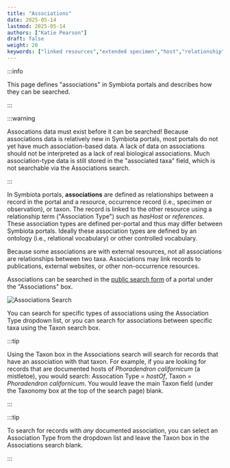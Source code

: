 ```yaml
---
title: "Associations"
date: 2025-05-14
lastmod: 2025-05-14
authors: ["Katie Pearson"]
draft: false
weight: 20
keywords: ["linked resources","extended specimen","host","relationship"]
---
```


:::info

This page defines "associations" in Symbiota portals and describes how they can be searched.

:::

:::warning

Assocations data must exist before it can be searched! Because associations data is relatively new in Symbiota portals, most portals do not yet have much association-based data. A lack of data on associations should not be interpreted as a lack of real biological associations. Much association-type data is still stored in the "associated taxa" field, which is not searchable via the Associations search.

:::

In Symbiota portals, **associations** are defined as relationships between a record in the portal and a resource, occurrence record (i.e., specimen or observation), or taxon. The record is linked to the other resource using a relationship term ("Association Type") such as _hasHost_ or _references_. These association types are defined per-portal and thus may differ between Symbiota portals. Ideally these association types are defined by an ontology (i.e., relational vocabulary) or other controlled vocabulary.

Because some associations are with external resources, not all associations are relationships between two taxa. Associations may link records to publications, external websites, or other non-occurrence resources.

Associations can be searched in the [public search form](/docs/User_Guide/searching_records) of a portal under the "Associations" box.

![Associations Search](/img/associationssearch.png)

You can search for specific types of associations using the Association Type dropdown list, or you can search for associations between specific taxa using the Taxon search box.

:::tip

Using the Taxon box in the Associations search will search for records that have an association with that taxon. For example, if you are looking for records that are documented hosts of _Phoradendron californicum_ (a mistletoe), you would search: Assocation Type = _hostOf_, Taxon = _Phoradendron californicum_. You would leave the main Taxon field (under the Taxonomy box at the top of the search page) blank.

:::

:::tip

To search for records with _any_ documented association, you can select an Association Type from the dropdown list and leave the Taxon box in the Associations search blank.

:::

